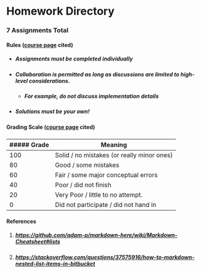 # Homework Directory
### 7 Assignments Total
#### Rules ([course page](https://harvard-iacs.github.io/2020-CS107/pages/coursework.html#hw) cited)
* ##### Assignments must be completed individually
* ##### Collaboration is permitted as long as discussions are limited to high-level considerations.
	* ##### For example, do not discuss implementation details
* ##### Solutions *must* be your own!
#### Grading Scale ([course page](https://harvard-iacs.github.io/2020-CS107/pages/coursework.html#hw) cited)
#####
| ##### Grade | Meaning                                    |
| ----- | ------------------------------------------ |
| 100   | Solid / no mistakes (or really minor ones) |
| 80    | Good / some mistakes                       |
| 60    | Fair / some major conceptual errors        |
| 40    | Poor / did not finish                      |
| 20    | Very Poor / little to no attempt.          |
| 0     | Did not participate / did not hand in      |
#### References
1. ##### https://github.com/adam-p/markdown-here/wiki/Markdown-Cheatsheet#lists
2. ##### https://stackoverflow.com/questions/37575916/how-to-markdown-nested-list-items-in-bitbucket
